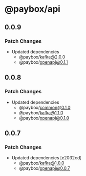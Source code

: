 # @paybox/api

## 0.0.9

### Patch Changes

- Updated dependencies
  - @paybox/kafka@2.0.0
  - @paybox/openapi@0.1.1

## 0.0.8

### Patch Changes

- Updated dependencies
  - @paybox/common@0.1.0
  - @paybox/kafka@1.1.0
  - @paybox/openapi@0.1.0

## 0.0.7

### Patch Changes

- Updated dependencies [e2032cd]
  - @paybox/kafka@1.0.0
  - @paybox/openapi@0.0.7
